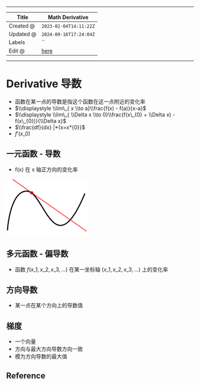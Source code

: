 -----

| Title     | Math Derivative                                   |
| --------- | ------------------------------------------------- |
| Created @ | `2023-02-04T14:11:22Z`                            |
| Updated @ | `2024-09-16T17:24:04Z`                            |
| Labels    | \`\`                                              |
| Edit @    | [here](https://github.com/junxnone/math/issues/9) |

-----

# Derivative 导数

  - 函数在某一点的导数是指这个函数在这一点附近的变化率
  - $\\displaystyle \\lim\_{ x \\to a}\\frac{f(x) - f(a)}{x-a}$
  - $\\displaystyle \\lim\_{ \\Delta x \\to 0}\\frac{f(x\_{0} + \\Delta
    x) - f(x\_{0})}{\\Delta x}$
  - $\\frac{df}{dx} |*{x=x*{0}}$
  - ${f}'(x\_{0})$

## 一元函数 - 导数

  - f(x) 在 x 轴正方向的变化率

![image](media/efc7a949d4f1093de829cc614514971ab3a5bea5.png)

## 多元函数 - 偏导数

  - 函数 $f(x\_{1},x\_{2},x\_{3}, ...)$ 在某一坐标轴 $(x\_{1},x\_{2},x\_{3},
    ...)$ 上的变化率

## 方向导数

  - 某一点在某个方向上的导数值

## 梯度

  - 一个向量
  - 方向与最大方向导数方向一致
  - 模为方向导数的最大值

## Reference
